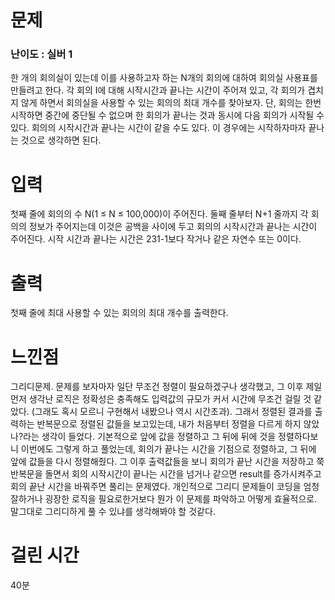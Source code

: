 # 문제

### 난이도 : 실버 1

한 개의 회의실이 있는데 이를 사용하고자 하는 N개의 회의에 대하여 회의실 사용표를 만들려고 한다. 각 회의 I에 대해 시작시간과 끝나는 시간이 주어져 있고, 각 회의가 겹치지 않게 하면서 회의실을 사용할 수 있는 회의의 최대 개수를 찾아보자. 단, 회의는 한번 시작하면 중간에 중단될 수 없으며 한 회의가 끝나는 것과 동시에 다음 회의가 시작될 수 있다. 회의의 시작시간과 끝나는 시간이 같을 수도 있다. 이 경우에는 시작하자마자 끝나는 것으로 생각하면 된다.

# 입력

첫째 줄에 회의의 수 N(1 ≤ N ≤ 100,000)이 주어진다. 둘째 줄부터 N+1 줄까지 각 회의의 정보가 주어지는데 이것은 공백을 사이에 두고 회의의 시작시간과 끝나는 시간이 주어진다. 시작 시간과 끝나는 시간은 231-1보다 작거나 같은 자연수 또는 0이다.

# 출력

첫째 줄에 최대 사용할 수 있는 회의의 최대 개수를 출력한다.

# 느낀점

그리디문제. 문제를 보자마자 일단 무조건 정렬이 필요하겠구나 생각했고, 그 이후 제일 먼저 생각난 로직은 정확성은 충족해도 입력값의 규모가 커서 시간에 무조건 걸릴 것 같았다. (그래도 혹시 모르니 구현해서 내봤으나 역시 시간초과). 그래서 정렬된 결과를 출력하는 반복문으로 정렬된 값들을 보고있는데, 내가 처음부터 정렬을 다르게 하지 않았나?라는 생각이 들었다. 기본적으로 앞에 값을 정렬하고 그 뒤에 뒤에 것을 정렬하다보니 이번에도 그렇게 하고 풀었는데, 회의가 끝나는 시간을 기점으로 정렬하고, 그 뒤에 앞에 값들을 다시 정렬해줬다. 그 이후 출력값들을 보니 회의가 끝난 시간을 저장하고 쭉 반복문을 돌면서 회의 시작시간이 끝나는 시간을 넘거나 같으면 result를 증가시켜주고 회의 끝난 시간을 바꿔주면 풀리는 문제였다.
개인적으로 그리디 문제들이 코딩을 엄청 잘하거나 굉장한 로직을 필요로한거보다 뭔가 이 문제를 파악하고 어떻게 효율적으로. 말그대로 그리디하게 풀 수 있냐를 생각해봐야 할 것같다.

# 걸린 시간

40분
